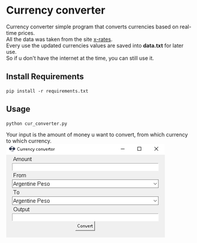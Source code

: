# Currency converter
Currency converter simple program that converts currencies based on real-time prices.\
All the data was taken from the site [x-rates](https://www.x-rates.com/table/?from=USD&amount=1).\
Every use the updated currencies values are saved into __data.txt__ for later use.\
So if u don't have the internet at the time, you can still use it.

## Install Requirements

```
pip install -r requirements.txt
```

## Usage
```
python cur_converter.py
```

Your input is the amount of money u want to convert, from which currency to which currency.\
![](pic.png)
